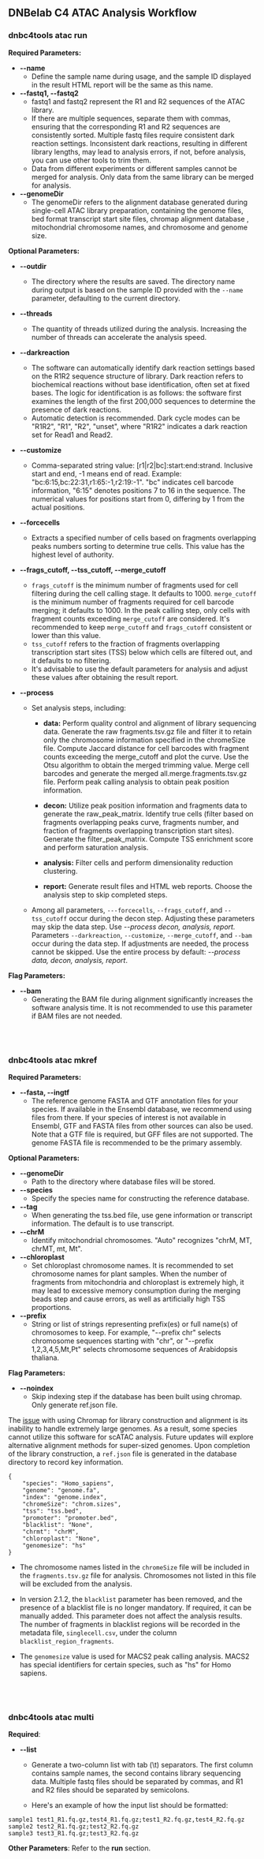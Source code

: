 ## DNBelab C4 ATAC Analysis Workflow

### dnbc4tools atac run

**Required Parameters:**

- **--name**
  - Define the sample name during usage, and the sample ID displayed in the result HTML report will be the same as this name.
- **--fastq1, --fastq2**
  - fastq1 and fastq2 represent the R1 and R2 sequences of the ATAC library.
  - If there are multiple sequences, separate them with commas, ensuring that the corresponding R1 and R2 sequences are consistently sorted. Multiple fastq files require consistent dark reaction settings. Inconsistent dark reactions, resulting in different library lengths, may lead to analysis errors, if not, before analysis, you can use other tools to trim them.
  - Data from different experiments or different samples cannot be merged for analysis. Only data from the same library can be merged for analysis.
- **--genomeDir**
  - The genomeDir refers to the alignment database generated during single-cell ATAC library preparation, containing the genome files, bed format transcript start site files, chromap alignment database , mitochondrial chromosome names, and chromosome and genome size.

**Optional Parameters:**

- **--outdir**
  - The directory where the results are saved. The directory name during output is based on the sample ID provided with the `--name` parameter, defaulting to the current directory.

- **--threads**
  - The quantity of threads utilized during the analysis. Increasing the number of threads can accelerate the analysis speed.

- **--darkreaction**
  - The software can automatically identify dark reaction settings based on the R1R2 sequence structure of  library. Dark reaction refers to biochemical reactions without base identification, often set at fixed bases. The logic for identification is as follows: the software first examines the length of the first 200,000 sequences to determine the presence of dark reactions. 
  - Automatic detection is recommended. Dark cycle modes can be "R1R2", "R1", "R2", "unset",  where "R1R2" indicates a dark reaction set for Read1 and Read2.

- **--customize**
  - Comma-separated string value: [r1|r2|bc]\:start\:end:strand. Inclusive start and end, -1 means end of read. Example: "bc:6:15,bc:22:31,r1:65:-1,r2:19:-1". "bc" indicates cell barcode information, "6:15" denotes positions 7 to 16 in the sequence. The numerical values for positions start from 0, differing by 1 from the actual positions.

- **--forcecells**
  - Extracts a specified number of cells based on fragments overlapping peaks numbers  sorting to determine true cells. This value has the highest level of authority.

- **--frags_cutoff, --tss_cutoff, --merge_cutoff**
  - `frags_cutoff` is the minimum number of fragments used for cell filtering during the cell calling stage. It defaults to 1000. `merge_cutoff` is the minimum number of fragments required for cell barcode merging; it defaults to 1000. In the peak calling step, only cells with fragment counts exceeding `merge_cutoff` are considered. It's recommended to keep `merge_cutoff` and `frags_cutoff` consistent or lower than this value. 
  - `tss_cutoff` refers to the fraction of fragments overlapping transcription start sites (TSS) below which cells are filtered out, and it defaults to no filtering. 
  - It's advisable to use the default parameters for analysis and adjust these values after obtaining the result report.

- **--process**

  - Set analysis steps, including:
    - **data:** Perform quality control and alignment of library sequencing data. Generate the raw fragments.tsv.gz file and filter it to retain only the chromosome information specified in the chromeSize file. Compute Jaccard distance for cell barcodes with fragment counts exceeding the merge_cutoff and plot the curve. Use the Otsu algorithm to obtain the merged trimming value. Merge cell barcodes and generate the merged all.merge.fragments.tsv.gz file. Perform peak calling analysis to obtain peak position information.

    - **decon:** Utilize peak position information and fragments data to generate the raw_peak_matrix. Identify true cells (filter based on fragments overlapping peaks curve, fragments number, and fraction of fragments overlapping transcription start sites). Generate the filter_peak_matrix. Compute TSS enrichment score and perform saturation analysis.

    - **analysis:** Filter cells and perform dimensionality reduction clustering.

    - **report:** Generate result files and HTML web reports. Choose the analysis step to skip completed steps.

  - Among all parameters, `---forcecells`, `--frags_cutoff`, and `--tss_cutoff` occur during the decon step. Adjusting these parameters may skip the data step. Use *--process decon, analysis, report.* Parameters `--darkreaction`, `--customize`, `--merge_cutoff`, and `--bam` occur during the data step. If adjustments are needed, the process cannot be skipped. Use the entire process by default: *--process data, decon, analysis, report*.

**Flag Parameters:**

- **--bam**
  - Generating the BAM file during alignment significantly increases the software analysis time. It is not recommended to use this parameter if BAM files are not needed.



</br>
</br>

### dnbc4tools atac mkref

**Required Parameters:**

- **--fasta, --ingtf**
  - The reference genome FASTA and GTF annotation files for your species. If available in the Ensembl database, we recommend using files from there. If your species of interest is not available in Ensembl, GTF and FASTA files from other sources can also be used. Note that a GTF file is required, but GFF files are not supported. The genome FASTA file is recommended to be the primary assembly.

**Optional Parameters:**

- **--genomeDir**
  - Path to the directory where database files will be stored.
- **--species**
  - Specify the species name for constructing the reference database.
- **--tag**
  - When generating the tss.bed file, use gene information or transcript information. The default is to use transcript.
- **--chrM**
  - Identify mitochondrial chromosomes. "Auto" recognizes "chrM, MT, chrMT, mt, Mt".
- **--chloroplast**
  - Set chloroplast chromosome names. It is recommended to set chromosome names for plant samples. When the number of fragments from mitochondria and chloroplast is extremely high, it may lead to excessive memory consumption during the merging beads step and cause errors, as well as artificially high TSS proportions.
- **--prefix**
  - String or list of strings representing prefix(es) or full name(s) of chromosomes to keep. For example, "--prefix chr" selects chromosome sequences starting with "chr", or "--prefix 1,2,3,4,5,Mt,Pt" selects chromosome sequences of Arabidopsis thaliana.

**Flag Parameters:**

- **--noindex**
  - Skip indexing step if the database has been built using chromap. Only generate ref.json file.



The [issue](https://github.com/haowenz/chromap/issues/131) with using Chromap for library construction and alignment is its inability to handle extremely large genomes. As a result, some species cannot utilize this software for scATAC analysis. Future updates will explore alternative alignment methods for super-sized genomes. Upon completion of the library construction, a `ref.json` file is generated in the database directory to record key information.

```
{
    "species": "Homo_sapiens",
    "genome": "genome.fa",
    "index": "genome.index",
    "chromeSize": "chrom.sizes",
    "tss": "tss.bed",
    "promoter": "promoter.bed",
    "blacklist": "None",
    "chrmt": "chrM",
    "chloroplast": "None",
    "genomesize": "hs"
}
```

- The chromosome names listed in the `chromeSize` file will be included in the `fragments.tsv.gz` file for analysis. Chromosomes not listed in this file will be excluded from the analysis. 

- In version 2.1.2, the `blacklist` parameter has been removed, and the presence of a blacklist file is no longer mandatory. If required, it can be manually added. This parameter does not affect the analysis results. The number of fragments in blacklist regions will be recorded in the metadata file, `singlecell.csv`, under the column `blacklist_region_fragments`. 
- The `genomesize` value is used for MACS2 peak calling analysis. MACS2 has special identifiers for certain species, such as "hs" for Homo sapiens.

</br>
</br>

###  dnbc4tools atac multi

**Required**:

- **--list**
  - Generate a two-column list with tab (\t) separators. The first column contains sample names, the second contains library sequencing data. Multiple fastq files should be separated by commas, and R1 and R2 files should be separated by semicolons.

  - Here's an example of how the input list should be formatted: 

```
sample1 test1_R1.fq.gz,test4_R1.fq.gz;test1_R2.fq.gz,test4_R2.fq.gz 
sample2 test2_R1.fq.gz;test2_R2.fq.gz 
sample3 test3_R1.fq.gz;test3_R2.fq.gz
```

**Other Parameters**: Refer to the **run** section.
